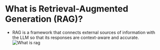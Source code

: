# What is Retrieval-Augmented Generation (RAG)?
- RAG is a framework that connects external sources of information with the LLM so that its responses are context-aware and accurate.
![What is rag]()